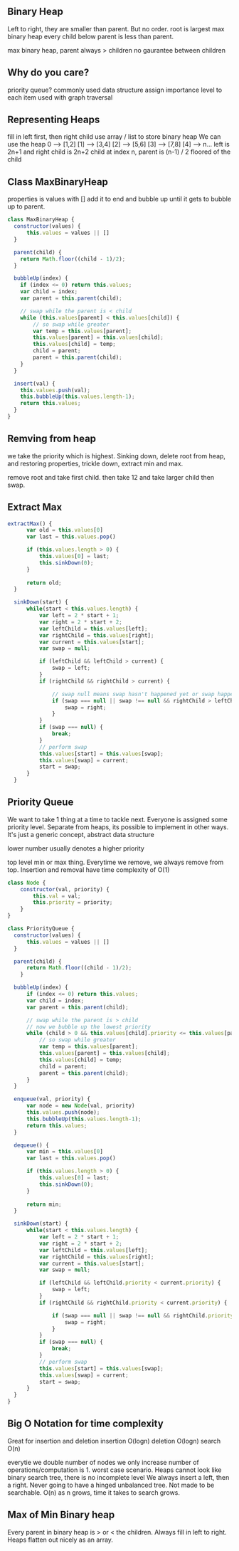 ## Binary Heap
Left to right, they are smaller than parent.
But no order.
root is largest
max binary heap
every child below parent is less than parent.

max binary heap, parent always > children
no gaurantee between children

## Why do you care?
priority queue? commonly used data structure
assign importance level to each item
used with graph traversal

## Representing Heaps
fill in left first, then right child
use array / list to store binary heap
We can use the heap
0 --> [1,2]
[1] --> [3,4]
[2] --> [5,6]
[3] --> [7,8]
[4] --> 
n... left is 2n+1 and right child is 2n+2
child at index n,
parent is (n-1) / 2 floored
  of the child

## Class MaxBinaryHeap
properties is values with []
add it to end and bubble up until it gets to bubble up to parent.

```js
class MaxBinaryHeap {
  constructor(values) {
      this.values = values || []
  }

  parent(child) {
    return Math.floor((child - 1)/2);
  }

  bubbleUp(index) {
    if (index <= 0) return this.values;
    var child = index;
    var parent = this.parent(child);

    // swap while the parent is < child
    while (this.values[parent] < this.values[child]) {
        // so swap while greater
        var temp = this.values[parent];
        this.values[parent] = this.values[child];
        this.values[child] = temp;
        child = parent;
        parent = this.parent(child);
    }       
  }

  insert(val) {
    this.values.push(val);
    this.bubbleUp(this.values.length-1);
    return this.values;
  }
}
```

## Remving from heap
we take the priority which is highest.
Sinking down, delete root from heap, and restoring properties, trickle down, extract min and max.

remove root and take first child.
then take 12 and take larger child then swap.

## Extract Max

```js
extractMax() {
      var old = this.values[0]
      var last = this.values.pop()

      if (this.values.length > 0) {
          this.values[0] = last;
          this.sinkDown(0);
      }
          
      return old;
  }

  sinkDown(start) {
      while(start < this.values.length) {
          var left = 2 * start + 1;
          var right = 2 * start + 2;
          var leftChild = this.values[left];
          var rightChild = this.values[right];
          var current = this.values[start];
          var swap = null;

          if (leftChild && leftChild > current) {
              swap = left;
          }
          if (rightChild && rightChild > current) {

              // swap null means swap hasn't happened yet or swap happened but right child > left
              if (swap === null || swap !== null && rightChild > leftChild) {
                  swap = right;     
              }
          }
          if (swap === null) {                
              break;
          }
          // perform swap
          this.values[start] = this.values[swap];
          this.values[swap] = current;
          start = swap;
      }
  }
```

## Priority Queue
We want to take 1 thing at a time to tackle next.
Everyone is assigned some priority level.
Separate from heaps, its possible to implement in other ways.
It's just a generic concept, abstract data structure

lower number usually denotes a higher priority

top level min or max thing. Everytime we remove, we always remove from top. 
Insertion and removal have time complexity of O(1)

```js
class Node {
    constructor(val, priority) {
        this.val = val;
        this.priority = priority;
    }
}

class PriorityQueue {
  constructor(values) {
      this.values = values || []
  }

  parent(child) {
      return Math.floor((child - 1)/2);
    }

  bubbleUp(index) {
      if (index <= 0) return this.values;
      var child = index;
      var parent = this.parent(child);

      // swap while the parent is > child
      // now we bubble up the lowest priority
      while (child > 0 && this.values[child].priority <= this.values[parent].priority)  {
          // so swap while greater
          var temp = this.values[parent];
          this.values[parent] = this.values[child];
          this.values[child] = temp;
          child = parent;
          parent = this.parent(child);
      }       
  }

  enqueue(val, priority) {
      var node = new Node(val, priority)
      this.values.push(node);
      this.bubbleUp(this.values.length-1);
      return this.values;
  }

  dequeue() {
      var min = this.values[0]
      var last = this.values.pop()

      if (this.values.length > 0) {
          this.values[0] = last;
          this.sinkDown(0);
      }
          
      return min;
  }

  sinkDown(start) {
      while(start < this.values.length) {
          var left = 2 * start + 1;
          var right = 2 * start + 2;
          var leftChild = this.values[left];
          var rightChild = this.values[right];
          var current = this.values[start];
          var swap = null;

          if (leftChild && leftChild.priority < current.priority) {
              swap = left;
          }
          if (rightChild && rightChild.priority < current.priority) {

              if (swap === null || swap !== null && rightChild.priority < leftChild.priority) {
                  swap = right;                    
              }
          }
          if (swap === null) {                
              break;
          }
          // perform swap
          this.values[start] = this.values[swap];
          this.values[swap] = current;
          start = swap;
      }
  }
}
```

## Big O Notation for time complexity
Great for insertion and deletion
insertion O(logn)
deletion O(logn)
search O(n)

everytie we double number of nodes we only increase number of operations/computation is 1.
worst case scenario. Heaps cannot look like binary search tree, there is no incomplete level
We always insert a left, then a right. Never going to have a hinged unbalanced tree.
Not made to be searchable. O(n) as n grows, time it takes to search grows.

## Max of Min Binary heap
Every parent in binary heap is > or < the children.
Always fill in left to right. Heaps flatten out nicely as an array.

